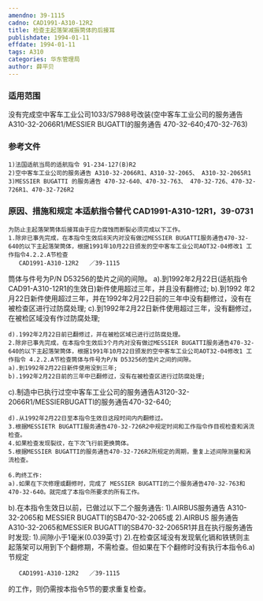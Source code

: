 ```yaml
---
amendno: 39-1115
cadno: CAD1991-A310-12R2
title: 检查主起落架减振筒体的后接耳
publishdate: 1994-01-11
effdate: 1994-01-11
tags: A310
categories: 华东管理局
author: 薛平贝
---
```


### 适用范围 
没有完成空中客车工业公司1033/S7988号改装(空中客车工业公司的服务通告A310-32-2066R1/MESSIER BUGATTI的服务通告 470-32-640;470-32-763)

<!--more-->
### 参考文件
    1)法国适航当局的适航指令 91-234-127(B)R2 
    2)空中客车工业公司的服务通告 A310-32-2066R1、A310-32-2065、 A310-32-2065R1 
    3)MESSIER BUGATTI 的服务通告 470-32-640、470-32-763、 470-32-726、470-32-726R1、470-32-726R2 

### 原因、措施和规定 本适航指令替代 CAD1991-A310-12R1，39-0731 
    为防止主起落架筒体后接耳由于应力腐蚀而断裂必须完成以下工作。 
    1.除非已事先完成，在本指令生效后8天内对没有做过MESSIER BUGATTI服务通告470-32-640的以下主起落架筒体，根据1991年10月22日颁发的空中客车工业公司AOT32-04修改1 工作指令4.2.2.A节检查
       CAD1991-A310-12R2   ／39-1115   
筒体与件号为P/N D53256的垫片之间的间隙。 
    a).到1992年2月22日(适航指令CAD91-A310-12R1的生效日)新件使用超过三年，并且没有翻修过; 
b).到1992 年2月22日新件使用超过三年，并在1992年2月22日前的三年中没有翻修过，没有在被检查区进行过防腐处理; 
    c).到1992年2月22日新件使用超过三年，没有翻修过，在被检区域没有作过防腐处理; 

    d).1992年2月22日前已翻修过，并在被检区域已进行过防腐处理。
    2.除非已事先完成，在本指令生效后3个月内对没有做过MESSIER BUGATTI服务通告470-32-640的以下主起落架筒体，根据1991年10月22日颁发的空中客车工业公司AOT32-04修改1 工作指令 4.2.2.A节检查筒体与件号为P/N D53256的垫片之间的间隙。 
    a).到1992年2月22日新件使用没到三年; 
    b).1992年2月22日前的三年中已翻修过，没有在被检查区进行过防腐处理; 
c).制造中已执行过空中客车工业公司的服务通告A3120-32-2066R1/MESSIERBUGATTI的服务通告470-32-640; 

    d).从1992年2月22日至本指令生效日这段时间内内翻修过。 
    3.根据MESSIETR BUGATTI服务通告470-32-726R2中规定时间和工作指令作目视检查和涡流检查。 
    4.如果检查发现裂纹，在下次飞行前更换筒体。 
    5.根据MESSIER BUGATTI的服务通告470-32-726R2所规定的周期，重复上述间隙测量和涡流检查。 

    6.昀终工作: 
    a).如果在下次修理或翻修时，完成了 MESSIER BUGATTI的二个服务通告470-32-763和 470-32-640。就完成了本指令所要求的所有工作。 
b).在本指令生效日以前，已做过以下二个服务通告: 
    1).AIRBUS服务通告 A310-32-2065和  MESSIER BUGATTI的SB470-32-2065或 
    2).AIRBUS 服务通告A310-32-2065和MESSIER BUGATTI的SB470-32-2065R1并且在执行服务通告时发现: 
1).间隙小于1毫米(0.039英寸) 
2).在检查区域没有发现氧化镉和铁锈则主起落架可以用到下个翻修期，不需检查。但如果在下个翻修时没有执行本指令6.a)节规定

       CAD1991-A310-12R2   ／39-1115   
的工作，则仍需按本指令5节的要求重复检查。
